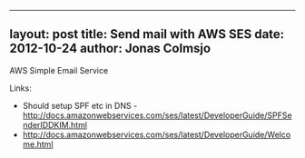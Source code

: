 
---
layout: post
title: Send mail with AWS SES
date: 2012-10-24
author: Jonas Colmsjo
---

AWS Simple Email Service






Links:

 * Should setup SPF etc in DNS - http://docs.amazonwebservices.com/ses/latest/DeveloperGuide/SPFSenderIDDKIM.html
 * http://docs.amazonwebservices.com/ses/latest/DeveloperGuide/Welcome.html
